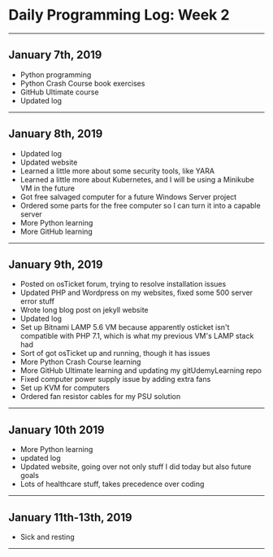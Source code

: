 # Daily Programming Log: Week 2

---

## January 7th, 2019

* Python programming
* Python Crash Course book exercises
* GitHub Ultimate course
* Updated log

---

## January 8th, 2019

* Updated log
* Updated website
* Learned a little more about some security tools, like YARA
* Learned a little more about Kubernetes, and I will be using a Minikube VM in the future
* Got free salvaged computer for a future Windows Server project
* Ordered some parts for the free computer so I can turn it into a capable server
* More Python learning
* More GitHub learning

---

## January 9th, 2019

* Posted on osTicket forum, trying to resolve installation issues
* Updated PHP and Wordpress on my websites, fixed some 500 server error stuff
* Wrote long blog post on jekyll website
* Updated log
* Set up Bitnami LAMP 5.6 VM because apparently osticket isn't compatible with PHP 7.1, which is what my previous VM's LAMP stack had
* Sort of got osTicket up and running, though it has issues
* More Python Crash Course learning
* More GitHub Ultimate learning and updating my gitUdemyLearning repo
* Fixed computer power supply issue by adding extra fans
* Set up KVM for computers
* Ordered fan resistor cables for my PSU solution

---

## January 10th 2019

* More Python learning
* updated log
* Updated website, going over not only stuff I did today but also future goals
* Lots of healthcare stuff, takes precedence over coding

---

## January 11th-13th, 2019

* Sick and resting

---


